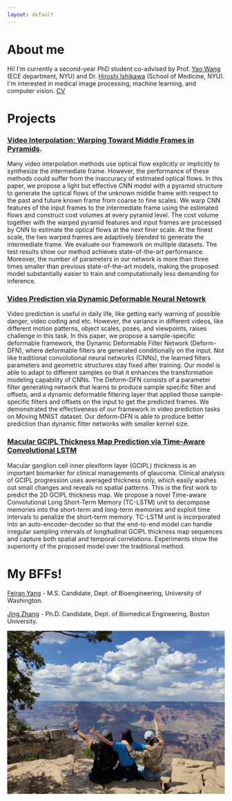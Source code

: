 ```yaml
---
layout: default
---
```


# About me

Hi! I'm currently a second-year PhD student co-advised by Prof. [Yao Wang](https://engineering.nyu.edu/faculty/yao-wang) (ECE department, NYU) and Dr. [Hiroshi Ishikawa](https://med.nyu.edu/faculty/hiroshi-ishikawa) (School of Medicine, NYU). I'm interested in medical image processing, machine learning, and computer vision. [CV](./assets/img/CV_20200421.pdf)

# Projects

### [Video Interpolation: Warping Toward Middle Frames in Pyramids](./posts/proj_video_interp.html).
Many video interpolation methods use optical flow explicitly or implicitly to synthesize the intermediate frame. However, the performance of these methods could suffer from the inaccuracy of estimated optical flows. In this paper, we propose a light but effective CNN model with a pyramid structure to generate the optical flows of the unknown middle frame with respect to the past and future known frame from coarse to fine scales. We warp CNN features of the input frames to the intermediate frame using the estimated flows and construct cost volumes at every pyramid level. The cost volume together with the warped pyramid features and input frames are processed by CNN to estimate the optical flows at the next finer scale. At the finest scale, the two warped frames are adaptively blended to generate the intermediate frame. We evaluate our framework on multiple datasets. The test results show our method achieves state-of-the-art performance. Moreover, the number of parameters in our network is more than three times smaller than previous state-of-the-art models, making the proposed model substantially easier to train and computationally less demanding for inference.

### [Video Prediction via Dynamic Deformable Neural Netowrk](https://github.com/zhiqiiiiiii/deform-dfn)
Video prediction is useful in daily life, like getting early warning of possible danger, video coding and etc. However, the variance in different videos, like different motion patterns, object scales, poses, and viewpoints, raises challenge in this task. In this paper, we propose a sample-specific deformable framework, the Dynamic Deformable Filter Network (Deform-DFN), where deformable filters are generated conditionally on the input. Not like traditional convolutional neural networks (CNNs), the learned filters parameters and geometric structures stay fixed after training. Our model is able to adapt to different samples so that it enhances the transformation modeling capability of CNNs. The Deform-DFN consists of a parameter filter generating network that learns to produce sample specific filter and offsets, and a dynamic deformable filtering layer that applied those sample-specific filters and offsets on the input to get the predicted frames. We demonstrated the effectiveness of our framework in video prediction tasks on Moving MNIST dataset. Our deform-DFN is able to produce better prediction than dynamic filter networks with smaller kernel size.

### [Macular GCIPL Thickness Map Prediction via Time-Aware Convolutional LSTM](./posts/proj_gcipl.html)
Macular ganglion cell inner plexiform layer (GCIPL) thickness is an important biomarker for clinical managements of glaucoma. Clinical analysis of GCIPL progression uses averaged thickness only, which easily washes out small changes and reveals no spatial patterns. This is the first work to predict the 2D GCIPL thickness map. We propose a novel Time-aware Convolutional Long Short-Term Memory (TC-LSTM) unit to decompose memories into the short-term and long-term memories and exploit time intervals to penalize the short-term memory. TC-LSTM unit is incorporated into an auto-encoder-decoder so that the end-to-end model can handle irregular sampling intervals of longitudinal GCIPL thickness map sequences and capture both spatial and temporal correlations. Experiments show the superiority of the proposed model over the traditional method.

# My BFFs!

[Feiran Yang](https://feirany.github.io/) - M.S. Candidate, Dept. of Bioengineering, University of Washington.

[Jing Zhang](https://jingzhang2011.wordpress.com/) - Ph.D. Candidate, Dept. of Biomedical Engineering, Boston University.

![](./assets/img/bff.jpeg)

<script type="text/javascript" id="clustrmaps" src="//cdn.clustrmaps.com/map_v2.js?d=UQmLHErLJySUu8_Q1ma0Ahp9NJ0lh5_nMo6oNvcIH5w&cl=ffffff&w=a"></script>
